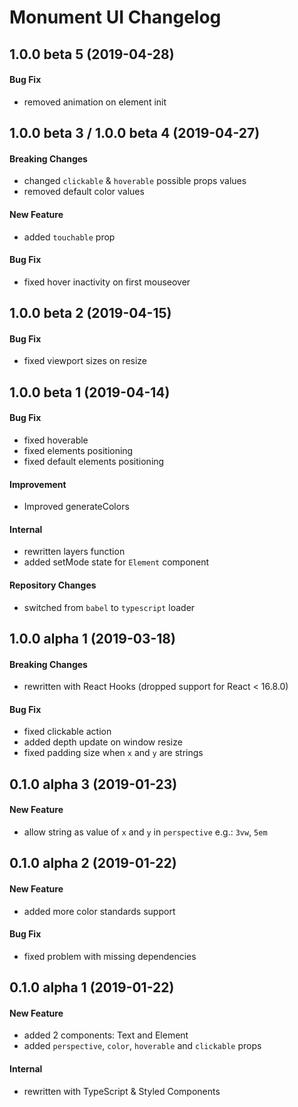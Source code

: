 # Monument UI Changelog

## 1.0.0 beta 5 (2019-04-28)
#### Bug Fix
- removed animation on element init

## 1.0.0 beta 3 / 1.0.0 beta 4 (2019-04-27)
#### Breaking Changes
- changed `clickable` & `hoverable` possible props values
- removed default color values

#### New Feature
- added `touchable` prop

#### Bug Fix
- fixed hover inactivity on first mouseover

## 1.0.0 beta 2 (2019-04-15)
#### Bug Fix
- fixed viewport sizes on resize

## 1.0.0 beta 1 (2019-04-14)
#### Bug Fix
- fixed hoverable
- fixed elements positioning
- fixed default elements positioning

#### Improvement
- Improved generateColors 

#### Internal
- rewritten layers function
- added setMode state for `Element` component

#### Repository Changes
- switched from `babel` to `typescript` loader

## 1.0.0 alpha 1 (2019-03-18)
#### Breaking Changes
- rewritten with React Hooks (dropped support for React < 16.8.0)

#### Bug Fix
- fixed clickable action
- added depth update on window resize
- fixed padding size when `x` and `y` are strings

## 0.1.0 alpha 3 (2019-01-23)
#### New Feature
- allow string as value of `x` and `y` in `perspective` e.g.: `3vw`, `5em`

## 0.1.0 alpha 2 (2019-01-22)
#### New Feature
- added more color standards support

#### Bug Fix
- fixed problem with missing dependencies

## 0.1.0 alpha 1 (2019-01-22)
#### New Feature
- added 2 components: Text and Element
- added `perspective`, `color`, `hoverable` and `clickable` props

#### Internal
- rewritten with TypeScript & Styled Components
